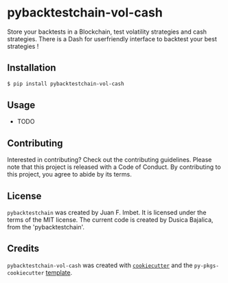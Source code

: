 # pybacktestchain-vol-cash

Store your backtests in a Blockchain, test volatility strategies and cash strategies. There is a Dash for userfriendly interface to backtest your best strategies !

## Installation

```bash
$ pip install pybacktestchain-vol-cash

```

## Usage

- TODO

## Contributing

Interested in contributing? Check out the contributing guidelines. Please note that this project is released with a Code of Conduct. By contributing to this project, you agree to abide by its terms.

## License

`pybacktestchain` was created by Juan F. Imbet. It is licensed under the terms of the MIT license. The current code is created by Dusica Bajalica, from the 'pybacktestchain'. 

## Credits

`pybacktestchain-vol-cash` was created with [`cookiecutter`](https://cookiecutter.readthedocs.io/en/latest/) and the `py-pkgs-cookiecutter` [template](https://github.com/py-pkgs/py-pkgs-cookiecutter).
